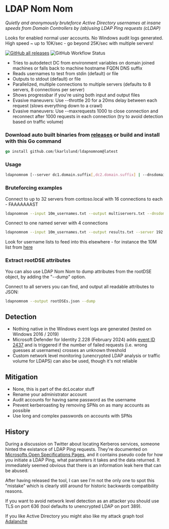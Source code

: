 # LDAP Nom Nom

*Quietly and anonymously bruteforce Active Directory usernames at insane speeds from Domain Controllers by (ab)using LDAP Ping requests (cLDAP)*

Looks for enabled normal user accounts. No Windows audit logs generated. High speed ~ up to 10K/sec - go beyond 25K/sec with multiple servers!

[![GitHub all releases](https://img.shields.io/github/downloads/lkarlslund/ldapnomnom/total)](https://github.com/lkarlslund/ldapnomnom/releases) ![GitHub Workflow Status](https://img.shields.io/github/actions/workflow/status/lkarlslund/ldapnomnom/prerelease.yml?branch=main)

- Tries to autodetect DC from environment variables on domain joined machines or falls back to machine hostname FQDN DNS suffix
- Reads usernames to test from stdin (default) or file
- Outputs to stdout (default) or file
- Parallelized, multiple connections to multiple servers (defaults to 8 servers, 8 connections per server)
- Shows progressbar if you're using both input and output files
- Evasive maneuvers: Use --throttle 20 for a 20ms delay between each request (slows everything down to a crawl)
- Evasive maneuvers: Use --maxrequests 1000 to close connection and reconnect after 1000 requests in each connection (try to avoid detection based on traffic volume)

### Download auto built binaries from [releases](https://github.com/lkarlslund/ldapnomnom/releases) or build and install with this Go command

```go
go install github.com/lkarlslund/ldapnomnom@latest
```

### Usage

```bash
ldapnomnom [--server dc1.domain.suffix[,dc2.domain.suffix] | --dnsdomain domain.suffix] [--port number] [--tlsmode notls|tls|starttls] [--input filename] [--output filename] [--parallel number-of-connections] [--maxservers number-of-servers] [--maxstrategy fastest|random] [--throttle n] [--maxrequests n]
```

### Bruteforcing examples

Connect to up to 32 servers from contoso.local with 16 connections to each - FAAAAAAAST
```bash
ldapnomnom --input 10m_usernames.txt --output multiservers.txt --dnsdomain contoso.local --maxservers 32 --parallel 16
```

Connect to one named server with 4 connections
```bash
ldapnomnom --input 10m_usernames.txt --output results.txt --server 192.168.0.11 --parallel 4
```

Look for username lists to feed into this elsewhere - for instance the 10M list from [here](https://github.com/danielmiessler/SecLists/tree/master/Usernames)

### Extract rootDSE attributes

You can also use LDAP Nom Nom to dump attributes from the rootDSE object, by adding the "--dump" option.

Connect to all servers you can find, and output all readable attributes to JSON:
```bash
ldapnomnom --output rootDSEs.json --dump
```

## Detection

- Nothing native in the Windows event logs are generated (tested on Windows 2016 / 2019)
- Microsoft Defender for Identity 2.228 (February 2024) adds [event ID 2437](https://learn.microsoft.com/en-us/defender-for-identity/reconnaissance-discovery-alerts#account-enumeration-reconnaissance-ldap-external-id-2437-preview) and is triggered if the number of failed requests (i.e. wrong guesses at usernames) crosses an unknown threshold
- Custom network level monitoring (unencrypted LDAP analysis or traffic volume for LDAPS) can also be used, though it's not reliable

## Mitigation

- None, this is part of the dcLocator stuff
- Rename your administrator account
- Audit accounts for having same password as the username
- Prevent kerberoasting by removing SPNs on as many accounts as possible
- Use long and complex passwords on accounts with SPNs

## History

During a discussion on Twitter about locating Kerberos services, someone hinted the existance of LDAP Ping requests. They're documented on [Microsofts Open Specifications Pages](https://learn.microsoft.com/en-us/openspecs/windows_protocols/ms-adts/895a7744-aff3-4f64-bcfa-f8c05915d2e9), and it contains pseudo code for how you initiate a LDAP Ping, what parameters it takes and the data returned. It immediately seemed obvious that there is an information leak here that can be abused.

After having released the tool, I can see I'm not the only one to spot this "mistake" which is clearly still around for historic backwards compatibility reasons.

If you want to avoid network level detection as an attacker you should use TLS on port 636 (tool defaults to unencrypted LDAP on port 389).

If you like Active Directory you might also like my attack graph tool [Adalanche](https://github.com/lkarlslund/Adalanche)
